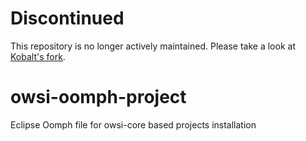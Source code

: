 Discontinued
============
This repository is no longer actively maintained. Please take a look at [Kobalt's fork](https://github.com/igloo-project/igloo-oomph-project).


# owsi-oomph-project
Eclipse Oomph file for owsi-core based projects installation
